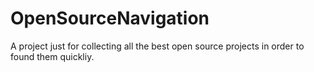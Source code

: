 # OpenSourceNavigation
A project just for collecting all the best open source projects in order to found them quickliy.
